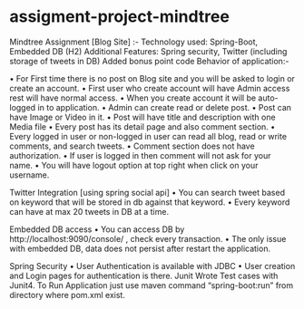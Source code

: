 # assigment-project-mindtree
Mindtree Assignment [Blog Site] :-
Technology used: Spring-Boot, Embedded DB (H2)
Additional Features: Spring security, Twitter (including storage of tweets in DB)
Added bonus point code
Behavior of application:-

•	For First time there is no post on Blog site and you will be asked to login or create an account.
•	First user who create account will have Admin access rest will have normal access.
•	When you create account it will be auto-logged in to application.
•	Admin can create read or delete post.
•	Post can have Image or Video in it.
•	Post will have title and description with one Media file
•	Every post has its detail page and also comment section.
•	Every logged in user or non-logged in user can read all blog, read or write comments, and search tweets.
•	Comment section does not have authorization.
•	If user is logged in then comment will not ask for your name.
•	You will have logout option at top right when click on your username.

Twitter Integration [using spring social api]
•	You can search tweet based on keyword that will be stored in db against that keyword.
•	Every keyword can have at max 20 tweets in DB at a time.

Embedded DB access
•	You can access DB by http://localhost:9090/console/ , check every transaction.
•	The only issue with embedded DB, data does not persist after restart the application.


Spring Security
•	User Authentication is available with JDBC
•	User creation and Login pages for authentication is there.
Junit 
Wrote Test cases with Junit4.
To Run Application just use maven command “spring-boot:run” from directory where pom.xml exist.

